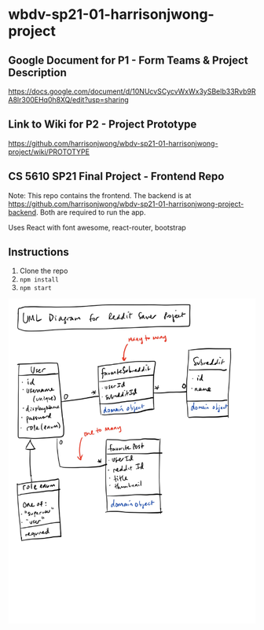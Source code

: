 # wbdv-sp21-01-harrisonjwong-project

## Google Document for P1 - Form Teams & Project Description

https://docs.google.com/document/d/10NUcvSCycvWxWx3ySBelb33Rvb9RA8lr300EHq0h8XQ/edit?usp=sharing

## Link to Wiki for P2 - Project Prototype

https://github.com/harrisonjwong/wbdv-sp21-01-harrisonjwong-project/wiki/PROTOTYPE

## CS 5610 SP21 Final Project - Frontend Repo

Note: This repo contains the frontend. 
The backend is at https://github.com/harrisonjwong/wbdv-sp21-01-harrisonjwong-project-backend.
Both are required to run the app.

Uses React with font awesome, react-router, bootstrap

## Instructions

1. Clone the repo
2. `npm install`
3. `npm start`

![UML Diagram](./wiki-images/uml.jpg)